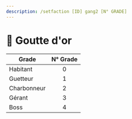 ```yaml
---
description: /setfaction [ID] gang2 [N° GRADE]
---
```


# 🌇 Goutte d'or

| Grade       | N° Grade |
| ----------- | :------: |
| Habitant    |     0    |
| Guetteur    |     1    |
| Charbonneur |     2    |
| Gérant      |     3    |
| Boss        |     4    |
